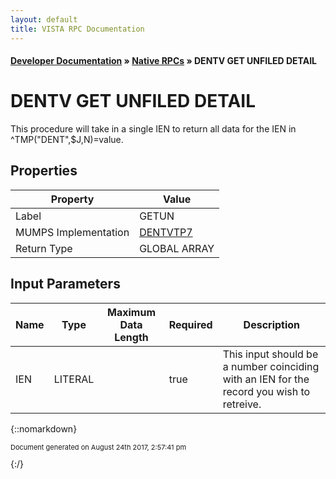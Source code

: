 ```yaml
---
layout: default
title: VISTA RPC Documentation
---
```


#### [Developer Documentation](../index) &#187; [Native RPCs](TableOfContents) &#187; DENTV GET UNFILED DETAIL<br/>
# DENTV GET UNFILED DETAIL

This procedure will take in a single IEN to return all data for the IEN in ^TMP("DENT",$J,N)=value.

## Properties

Property | Value
--- | ---
Label | GETUN
MUMPS Implementation | [DENTVTP7](http://code.osehra.org/dox/Routine_DENTVTP7_source.html)
Return Type | GLOBAL ARRAY


## Input Parameters

Name | Type | Maximum Data Length | Required | Description
--- | --- | --- | --- | ---
IEN | LITERAL |  | true | This input should be a number coinciding with an IEN for the record you wish to retreive.



{::nomarkdown} <br/><p style="font-size: 11px">Document generated on August 24th 2017, 2:57:41 pm</p>{:/}